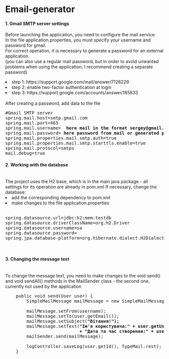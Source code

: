 # Email-generator

<h4>1. Gmail SMTP server settings</h4>

Before launching the application, you need to configure the mail service. <br>
In the file application.properties, you must specify your username and password for gmail. <br>
For correct operation, it is necessary to generate a password for an external application. <br>
(you can also use a regular mail password, but in order to avoid unwanted problems when using the application, I recommend creating a separate password) <br>

<li>step 1: https://support.google.com/mail/answer/7126229 </li>
<li>step 2: enable two-factor authentication at login </li>
<li>step 3: https://support.google.com/accounts/answer/185833 </li>
<br>
After creating a password, add data to the file

<pre>
#Gmail SMTP server
spring.mail.host=smtp.gmail.com
spring.mail.port=465
spring.mail.username=  <b>here mail in the format sergey@gmail.com</b>
spring.mail.password= <b>here password from mail or generated password for external application</b>
spring.mail.properties.mail.smtp.auth=true
spring.mail.properties.mail.smtp.starttls.enable=true
spring.mail.protocol=smtps
mail.debug=true
</pre>


<h4>2. Working with the database</h4>
<br>
The project uses the H2 base, which is in the main java package - all settings for its operation are already in pom.xml
If necessary, change the database:
<li>add the corresponding dependency to pom.xml </li>
<li>make changes to the file application.properties</li>
<br>
<pre>
spring.datasource.url=jdbc:h2:mem:testdb
spring.datasource.driverClassName=org.h2.Driver
spring.datasource.username=sa
spring.datasource.password=
spring.jpa.database-platform=org.hibernate.dialect.H2Dialect
</pre>

<br>
<h4>3. Changing the message text</h4>
<br>
To change the message text, you need to make changes to the void send() and void sendAll() methods in the MailSender class - the second one, currently not used by the application

<pre>
    public void send(User user) {
        SimpleMailMessage mailMessage = new SimpleMailMessage();

        mailMessage.setFrom(username);
        mailMessage.setTo(user.getEmail());
        mailMessage.setSubject(<b>"Вітання!");</b>
        mailMessage.setText(<b>"Ім'я користувача:" + user.getUsername() + "\n"
                            + "Дата та час створення:" + user.getCreatedOn());</b>
        mailSender.send(mailMessage);

        logController.saveLog(user.getId(), TypeMail.rest);
    }
</pre>

